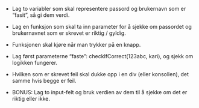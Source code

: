 

- Lag to variabler som skal representere passord og brukernavn som er “fasit”, 
  så gi dem verdi.


- Lag en funksjon som skal ta inn parameter for å sjekke om passordet og 
  brukernavnet som er skrevet er riktig / gyldig.


- Funksjonen skal kjøre når man trykker på en knapp.


- Lag først parameterne “faste”: checkIfCorrect(123abc, kari), 
  og sjekk om logikken fungerer.


- Hvilken som er skrevet feil skal dukke opp i en div (eller konsollen), 
  det samme hvis begge er feil.


- BONUS: Lag to input-felt og bruk verdien av 
  dem til å sjekke om det er riktig eller ikke.